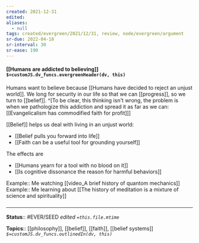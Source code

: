 ```yaml
---
created: 2021-12-31 
edited: 
aliases:
  - null
tags: created/evergreen/2021/12/31, review, node/evergreen/argument
sr-due: 2022-04-18
sr-interval: 30
sr-ease: 190
---
```


#### [[Humans are addicted to believing]] `$=customJS.dv_funcs.evergreenHeader(dv, this)`

Humans want to believe because [[Humans have decided to reject an unjust world]]. We long for security in our life so that we can [[progress]], so we turn to [[belief]]. 
^[To be clear, this thinking isn't wrong,
the problem is when we pathologize this addiction and spread it as far as we can: [[Evangelicalism has commodified faith for profit]]]

[[Belief]] helps us deal with living in an unjust world:
- [[Belief pulls you forward into life]]
- [[Faith can be a useful tool for grounding yourself]]

The effects are
- [[Humans yearn for a tool with no blood on it]]
- [[Is cognitive dissonance the reason for harmful behaviors]]

Example:: Me watching [[video_A brief history of quantom mechanics]]
Example:: Me learning about [[The history of meditation is a mixture of science and spirituality]]

### <hr class="footnote"/>

**Status**:: #EVER/SEED 
*edited `=this.file.mtime`*

**Topics**:: [[philosophy]], [[belief]], [[faith]], [[belief systems]]
*`$=customJS.dv_funcs.outlinedIn(dv, this)`*
